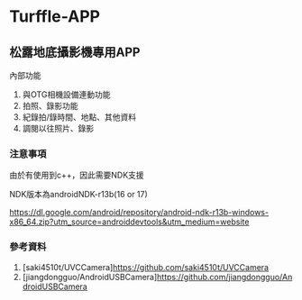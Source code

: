 # Turffle-APP
## 松露地底攝影機專用APP
內部功能
1. 與OTG相機設備連動功能
2. 拍照、錄影功能
3. 紀錄拍/錄時間、地點、其他資料
4. 調閱以往照片、錄影

### 注意事項
由於有使用到c++，因此需要NDK支援

NDK版本為androidNDK-r13b(16 or 17)

https://dl.google.com/android/repository/android-ndk-r13b-windows-x86_64.zip?utm_source=androiddevtools&utm_medium=website

### 參考資料
1. [saki4510t/UVCCamera]https://github.com/saki4510t/UVCCamera
2. [jiangdongguo/AndroidUSBCamera]https://github.com/jiangdongguo/AndroidUSBCamera
